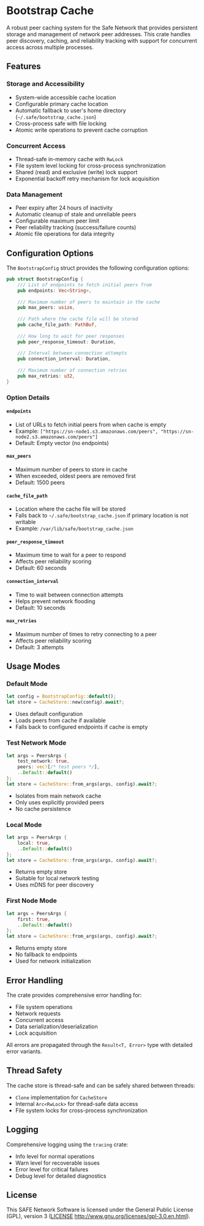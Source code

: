 # Bootstrap Cache

A robust peer caching system for the Safe Network that provides persistent storage and management of network peer addresses. This crate handles peer discovery, caching, and reliability tracking with support for concurrent access across multiple processes.

## Features

### Storage and Accessibility
- System-wide accessible cache location
- Configurable primary cache location
- Automatic fallback to user's home directory (`~/.safe/bootstrap_cache.json`)
- Cross-process safe with file locking
- Atomic write operations to prevent cache corruption

### Concurrent Access
- Thread-safe in-memory cache with `RwLock`
- File system level locking for cross-process synchronization
- Shared (read) and exclusive (write) lock support
- Exponential backoff retry mechanism for lock acquisition

### Data Management
- Peer expiry after 24 hours of inactivity
- Automatic cleanup of stale and unreliable peers
- Configurable maximum peer limit
- Peer reliability tracking (success/failure counts)
- Atomic file operations for data integrity

## Configuration Options

The `BootstrapConfig` struct provides the following configuration options:

```rust
pub struct BootstrapConfig {
    /// List of endpoints to fetch initial peers from
    pub endpoints: Vec<String>,
    
    /// Maximum number of peers to maintain in the cache
    pub max_peers: usize,
    
    /// Path where the cache file will be stored
    pub cache_file_path: PathBuf,
    
    /// How long to wait for peer responses
    pub peer_response_timeout: Duration,
    
    /// Interval between connection attempts
    pub connection_interval: Duration,
    
    /// Maximum number of connection retries
    pub max_retries: u32,
}
```

### Option Details

#### `endpoints`
- List of URLs to fetch initial peers from when cache is empty
- Example: `["https://sn-node1.s3.amazonaws.com/peers", "https://sn-node2.s3.amazonaws.com/peers"]`
- Default: Empty vector (no endpoints)

#### `max_peers`
- Maximum number of peers to store in cache
- When exceeded, oldest peers are removed first
- Default: 1500 peers

#### `cache_file_path`
- Location where the cache file will be stored
- Falls back to `~/.safe/bootstrap_cache.json` if primary location is not writable
- Example: `/var/lib/safe/bootstrap_cache.json`

#### `peer_response_timeout`
- Maximum time to wait for a peer to respond
- Affects peer reliability scoring
- Default: 60 seconds

#### `connection_interval`
- Time to wait between connection attempts
- Helps prevent network flooding
- Default: 10 seconds

#### `max_retries`
- Maximum number of times to retry connecting to a peer
- Affects peer reliability scoring
- Default: 3 attempts

## Usage Modes

### Default Mode
```rust
let config = BootstrapConfig::default();
let store = CacheStore::new(config).await?;
```
- Uses default configuration
- Loads peers from cache if available
- Falls back to configured endpoints if cache is empty

### Test Network Mode
```rust
let args = PeersArgs {
    test_network: true,
    peers: vec![/* test peers */],
    ..Default::default()
};
let store = CacheStore::from_args(args, config).await?;
```
- Isolates from main network cache
- Only uses explicitly provided peers
- No cache persistence

### Local Mode
```rust
let args = PeersArgs {
    local: true,
    ..Default::default()
};
let store = CacheStore::from_args(args, config).await?;
```
- Returns empty store
- Suitable for local network testing
- Uses mDNS for peer discovery

### First Node Mode
```rust
let args = PeersArgs {
    first: true,
    ..Default::default()
};
let store = CacheStore::from_args(args, config).await?;
```
- Returns empty store
- No fallback to endpoints
- Used for network initialization

## Error Handling

The crate provides comprehensive error handling for:
- File system operations
- Network requests
- Concurrent access
- Data serialization/deserialization
- Lock acquisition

All errors are propagated through the `Result<T, Error>` type with detailed error variants.

## Thread Safety

The cache store is thread-safe and can be safely shared between threads:
- `Clone` implementation for `CacheStore`
- Internal `Arc<RwLock>` for thread-safe data access
- File system locks for cross-process synchronization

## Logging

Comprehensive logging using the `tracing` crate:
- Info level for normal operations
- Warn level for recoverable issues
- Error level for critical failures
- Debug level for detailed diagnostics

## License

This SAFE Network Software is licensed under the General Public License (GPL), version 3 ([LICENSE](LICENSE) http://www.gnu.org/licenses/gpl-3.0.en.html).
